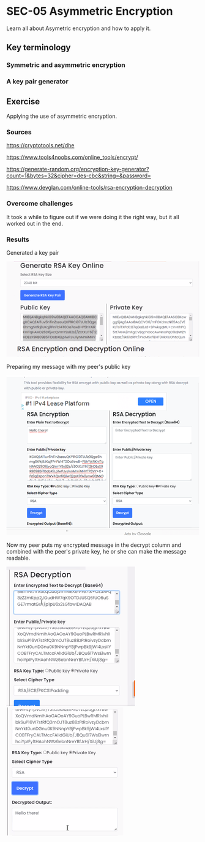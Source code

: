 # SEC-05 Asymmetric Encryption
Learn all about Asymetric encryption and how to apply it.

## Key terminology
### Symmetric and asymmetric encryption

### A key pair generator

## Exercise
Applying the use of asymmetric encryption.

### Sources
https://cryptotools.net/dhe

https://www.tools4noobs.com/online_tools/encrypt/

https://generate-random.org/encryption-key-generator?count=1&bytes=32&cipher=des-cbc&string=&password=

https://www.devglan.com/online-tools/rsa-encryption-decryption

### Overcome challenges
It took a while to figure out if we were doing it the right way, but it all worked out in the end.

### Results
Generated a key pair

![gen](https://github.com/Techgrounds-Cloud-9/cloud-9-hansbreukelman/blob/bee2edf71099861cb9ecb7cdd8f503e4bace744b/00_includes/Week%203/SEC/SEC-05_01%20Gen%20Key.png)

Preparing my message with my peer's public key

![d](https://github.com/Techgrounds-Cloud-9/cloud-9-hansbreukelman/blob/bee2edf71099861cb9ecb7cdd8f503e4bace744b/00_includes/Week%203/SEC/SEC-05_02.png)

Now my peer puts my encrypted message in the decrypt column and combined with the peer's private key, he or she can make the message readable.

![e](https://github.com/Techgrounds-Cloud-9/cloud-9-hansbreukelman/blob/bee2edf71099861cb9ecb7cdd8f503e4bace744b/00_includes/Week%203/SEC/SEC-05_03.png)
![e](https://github.com/Techgrounds-Cloud-9/cloud-9-hansbreukelman/blob/bee2edf71099861cb9ecb7cdd8f503e4bace744b/00_includes/Week%203/SEC/SEC-05_04%20Message.png)